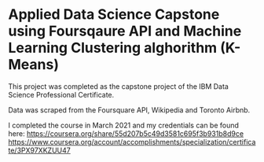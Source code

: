 # Applied Data Science Capstone using Foursqaure API and Machine Learning Clustering alghorithm (K-Means)

This project was completed as the capstone project of the IBM Data Science Professional Certificate.

Data was scraped from the Foursquare API, Wikipedia and Toronto Airbnb.

I completed the course in March 2021 and my credentials can be found here: https://coursera.org/share/55d207b5c49d3581c695f3b931b8d9ce
https://www.coursera.org/account/accomplishments/specialization/certificate/3PX97XKZUU47
